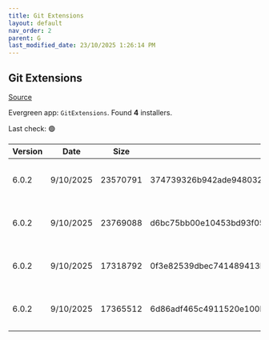 ```yaml
---
title: Git Extensions
layout: default
nav_order: 2
parent: G
last_modified_date: 23/10/2025 1:26:14 PM
---
```


## Git Extensions

[Source](https://github.com/gitextensions/gitextensions)

Evergreen app: `GitExtensions`. Found **4** installers.

Last check: 🟢

| Version | Date      | Size     | Sha256                                                           | Architecture | InstallerType | Type | URI                                                                                                                                                                                                                                                                            |
| ------- | --------- | -------- | ---------------------------------------------------------------- | ------------ | ------------- | ---- | ------------------------------------------------------------------------------------------------------------------------------------------------------------------------------------------------------------------------------------------------------------------------------ |
| 6.0.2   | 9/10/2025 | 23570791 | 374739326b942ade9480326f39aeb28215832deef2765d7fd907148a4c52b99c | ARM64        | Default       | msi  | [https://github.com/gitextensions/gitextensions/releases/download/v6.0.2/GitExtensions-arm64-6.0.2.0-f02a06bf5.unofficial.msi](https://github.com/gitextensions/gitextensions/releases/download/v6.0.2/GitExtensions-arm64-6.0.2.0-f02a06bf5.unofficial.msi)                   |
| 6.0.2   | 9/10/2025 | 23769088 | d6bc75bb00e10453bd93f05127611f4447f23c70e2748b9e3018767ab8248311 | x64          | Default       | msi  | [https://github.com/gitextensions/gitextensions/releases/download/v6.0.2/GitExtensions-x64-6.0.2.18262-f02a06bf5.msi](https://github.com/gitextensions/gitextensions/releases/download/v6.0.2/GitExtensions-x64-6.0.2.18262-f02a06bf5.msi)                                     |
| 6.0.2   | 9/10/2025 | 17318792 | 0f3e82539dbec741489413bcf6e5f72b12f40e1467eafab393cc80a0de3e3671 | ARM64        | Portable      | zip  | [https://github.com/gitextensions/gitextensions/releases/download/v6.0.2/GitExtensions-Portable-arm64-6.0.2.0-f02a06bf5.unofficial.zip](https://github.com/gitextensions/gitextensions/releases/download/v6.0.2/GitExtensions-Portable-arm64-6.0.2.0-f02a06bf5.unofficial.zip) |
| 6.0.2   | 9/10/2025 | 17365512 | 6d86adf465c4911520e100b0f72aff595e6647656074ec504af57d4188f45837 | x64          | Portable      | zip  | [https://github.com/gitextensions/gitextensions/releases/download/v6.0.2/GitExtensions-Portable-x64-6.0.2.18262-f02a06bf5.zip](https://github.com/gitextensions/gitextensions/releases/download/v6.0.2/GitExtensions-Portable-x64-6.0.2.18262-f02a06bf5.zip)                   |
